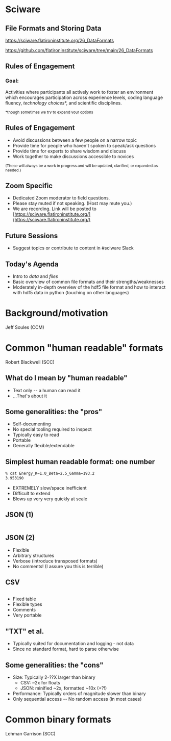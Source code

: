 # Sciware

## File Formats and Storing Data

https://sciware.flatironinstitute.org/26_DataFormats

https://github.com/flatironinstitute/sciware/tree/main/26_DataFormats


## Rules of Engagement

### Goal:

Activities where participants all actively work to foster an environment which encourages participation across experience levels, coding language fluency, *technology choices*\*, and scientific disciplines.

<small>\*though sometimes we try to expand your options</small>


## Rules of Engagement

- Avoid discussions between a few people on a narrow topic
- Provide time for people who haven't spoken to speak/ask questions
- Provide time for experts to share wisdom and discuss
- Work together to make discussions accessible to novices

<small>
(These will always be a work in progress and will be updated, clarified, or expanded as needed.)
</small>


## Zoom Specific

- Dedicated Zoom moderator to field questions.
- Please stay muted if not speaking. (Host may mute you.)
- We are recording. Link will be posted to [https://sciware.flatironinstitute.org/](https://sciware.flatironinstitute.org/)


## Future Sessions

- Suggest topics or contribute to content in #sciware Slack


## Today's Agenda

- Intro to _data_ and _files_
- Basic overview of common file formats and their strengths/weaknesses
- Moderately in-depth overview of the hdf5 file format and how to interact with hdf5 data in python (touching on other languages)



# Background/motivation

Jeff Soules (CCM)



# Common "human readable" formats

Robert Blackwell (SCC)


## What do I mean by "human readable"

- Text only -- a human can read it
- ...That's about it


## Some generalities: the "pros"

- Self-documenting
- No special tooling required to inspect
- Typically easy to read
- Portable
- Generally flexible/extendable


## Simplest human readable format: one number

```bash
% cat Energy_K=1.0_Beta=2.5_Gamma=193.2
3.953190
```

* EXTREMELY slow/space inefficient
* Difficult to extend
* Blows up very very quickly at scale


## JSON (1)

```json

```


## JSON (2)

* Flexible
* Arbitrary structures
* Verbose (introduce transposed formats)
* No comments! (I assure you this is terrible)


## CSV

```csv
```

* Fixed table
* Flexible types
* Comments
* Very portable


## "TXT" et al.

* Typically suited for documentation and logging - not data
* Since no standard format, hard to parse otherwise


## Some generalities: the "cons"

* Size: Typically 2-??X larger than binary
  * CSV: ~2x for floats
  * JSON: minified ~2x, formatted ~10x (+?!)
* Performance: Typically orders of magnitude slower than binary
* Only sequential access -- No random access (in most cases)



# Common binary formats

Lehman Garrison (SCC)

